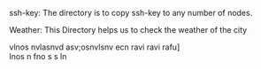 ssh-key: The directory is to copy ssh-key to any number of nodes.

Weather: This Directory helps us to check the weather of the city

vlnos nvlasnvd
asv;osnvlsnv
ecn
ravi
ravi 
rafu]\
lnos n
fno s
s ln
